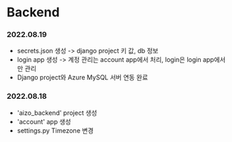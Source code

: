 # Backend

### 2022.08.19
- secrets.json 생성 -> django project 키 값, db 정보
- login app 생성 -> 계정 관리는 account app에서 처리, login은 login app에서만 관리
- Django project와 Azure MySQL 서버 연동 완료


### 2022.08.18
- 'aizo_backend' project 생성
- 'account' app 생성
- settings.py Timezone 변경
